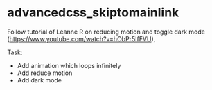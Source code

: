 # advancedcss_skiptomainlink

Follow tutorial of Leanne R on reducing motion and toggle dark mode (https://www.youtube.com/watch?v=hObPr5IfFVU), 

Task:
- Add animation which loops infinitely
- Add reduce motion
- Add dark mode
